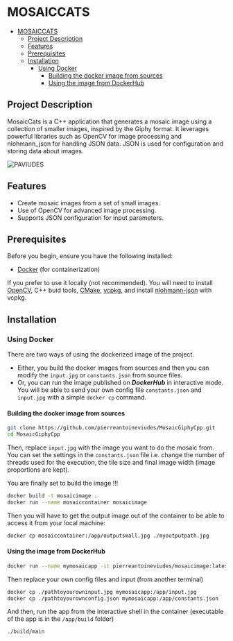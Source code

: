 # MOSAICCATS

- [MOSAICCATS](#mosaiccats)
  - [Project Description](#project-description)
  - [Features](#features)
  - [Prerequisites](#prerequisites)
  - [Installation](#installation)
    - [Using Docker](#using-docker)
      - [Building the docker image from sources](#building-the-docker-image-from-sources)
      - [Using the image from DockerHub](#using-the-image-from-dockerhub)

## Project Description

MosaicCats is a C++ application that generates a mosaic image using a collection of smaller images, inspired by the Giphy format. It leverages powerful libraries such as OpenCV for image processing and nlohmann_json for handling JSON data. JSON is used for configuration and storing data about images.

![PAVIUDES](outputpaviudes.jpg)

## Features

- Create mosaic images from a set of small images.
- Use of OpenCV for advanced image processing.
- Supports JSON configuration for input parameters.

## Prerequisites

Before you begin, ensure you have the following installed:

- [Docker](https://www.docker.com/get-started) (for containerization)

If you prefer to use it locally (not recommended). You will need to install [OpenCV](https://opencv.org/), C++ buid tools, [CMake](https://cmake.org/), [vcpkg](https://vcpkg.io/en/), and install [nlohmann-json](https://github.com/nlohmann/json) with vcpkg.

## Installation

### Using Docker

There are two ways of using the dockerized image of the project.

- Either, you build the docker images from sources and then you can modify the `input.jpg` or `constants.json` from source files.
- Or, you can run the image published on ***DockerHub*** in interactive mode. You will be able to send your own config file `constants.json` and `input.jpg` with a simple `docker cp` command.

#### Building the docker image from sources

```bash
git clone https://github.com/pierreantoineviudes/MosaicGiphyCpp.git
cd MosaicGiphyCpp
```

Then, replace `input.jpg` with the image you want to do the mosaic from.
You can set the settings in the `constants.json` file i.e. change the number of threads used for the execution, the tile size and final image width (image proportions are kept).

You are finally set to build the image !!!

```bash
docker build -t mosaicimage .
docker run --name mosaiccontainer mosaicimage
```

Then you will have to get the output image out of the container to be able to access it from your local machine:

```bash
docker cp mosaiccontainer:/app/outputsmall.jpg ./myoutputpath.jpg
```

#### Using the image from DockerHub

```bash
docker run --name mymosaicapp -it pierreantoineviudes/mosaicimage:latest /bin/bash
```

Then replace your own config files and input (from another terminal)

```bash
docker cp ./pathtoyourowninput.jpg mymosaicapp:/app/input.jpg
docker cp ./pathtoyourownconfig.json mymosaicapp:/app/constants.json
```

And then, run the app from the interactive shell in the container (executable of the app is in the `/app/build` folder)

```bash
./build/main
```
